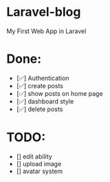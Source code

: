 # Laravel-blog 
My First Web App in Laravel

# Done:
- [✅] Authentication
- [✅] create posts
- [✅] show posts on home page
- [✅] dashboard style
- [✅] delete posts


# TODO:
- [] edit ability
- [] upload image
- [] avatar system
